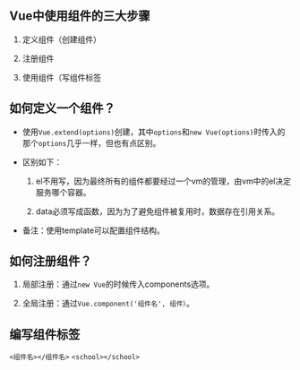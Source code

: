 ## Vue中使用组件的三大步骤

1. 定义组件（创建组件）

2. 注册组件

3. 使用组件（写组件标签

## 如何定义一个组件？

* 使用`Vue.extend(options)`创建，其中`options`和`new Vue(options)`时传入的那个`options`几乎一样，但也有点区别。

* 区别如下：

    1. el不用写，因为最终所有的组件都要经过一个vm的管理，由vm中的el决定服务哪个容器。

    2. data必须写成函数，因为为了避免组件被复用时，数据存在引用关系。

* 备注：使用template可以配置组件结构。

## 如何注册组件？

1. 局部注册：通过`new Vue`的时候传入components选项。

2. 全局注册：通过`Vue.component('组件名', 组件）`。

## 编写组件标签

`<组件名></组件名>` `<school></school>`